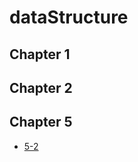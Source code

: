 # dataStructure

## Chapter 1



## Chapter 2



## Chapter 5

* [5-2](https://shih-huai-huang.github.io/dataStructure/book/5-2.html)